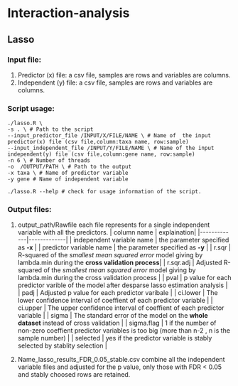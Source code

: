 # Interaction-analysis
## Lasso
### Input file:
1. Predictor (x) file: a csv file, samples are rows and variables are columns.
2. Independent (y) file: a csv file, samples are rows and variables are columns.

### Script usage:
```
./lasso.R \
-s . \ # Path to the script
--input_predictor_file /INPUT/X/FILE/NAME \ # Name of  the input predictor(x) file (csv file,column:taxa name, row:sample)
--input_independent_file /INPUT/Y/FILE/NAME \ # Name of the input independent(y) file (csv file,column:gene name, row:sample)
-n 6 \ # Number of threads
-o  /OUTPUT/PATH \ # Path to the output
-x taxa \ # Name of predictor variable
-y gene # Name of independent variable
```
```
./lasso.R --help # check for usage information of the script.
```

### Output files:
1. output_path/Rawfile
each file represents for a single independent variable with all the predictors.
| column name | explaination|
|-------------|-------------|
| independent variable name | the parameter specified as **-x** |
| predictor variable name | the parameter specified as **-y** |
| r.sqr | R-squared of the *smallest mean squared error* model giving by lambda.min during the **cross validation process**|
| r.sqr.adj | Adjusted R-squared of the *smallest mean squared error* model giving by lambda.min during the cross validation process |
| pval | p value for each predictor varible of the model after desparse lasso estimation analysis |
| padj | Adjusted p value for each predictor varibale |
| ci.lower | The lower confidence interval of coeffient of each predictor variable |
| ci.upper | The upper confidence interval of coeffient of each predictor variable |
| sigma | The standard error of the model on the **whole dataset** instead of cross validation |
| sigma.flag | 1 if the number of non-zero coeffient predictor variables is too big (more than n-2 , n is the sample number) |
| selected | yes if the predictor variable is stably selected by stablity selection |

2. Name_lasso_results_FDR_0.05_stable.csv
combine all the independent variable files and adjusted for the p value, only those with FDR < 0.05 and stably choosed rows are retained.




